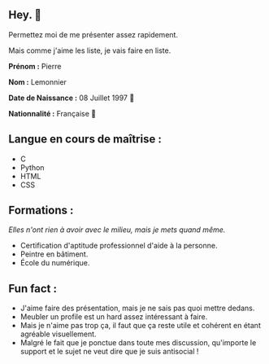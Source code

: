 ## Hey. 👋

Permettez moi de me présenter assez rapidement. </p>
Mais comme j'aime les liste, je vais faire en liste.

**Prénom :** Pierre </p>
**Nom :** Lemonnier </p>
**Date de Naissance :** 08 Juillet 1997 🦀 </p>
**Nationnalité :** Française 🥐 </p>
</p>

## Langue en cours de maîtrise :
- C
- Python
- HTML
- CSS

## Formations :
*Elles n'ont rien à avoir avec le milieu, mais je mets quand même.*
- Certification d'aptitude professionnel d'aide à la personne.
- Peintre en bâtiment.
- École du numérique.

## Fun fact :
- J'aime faire des présentation, mais je ne sais pas quoi mettre dedans.
- Meubler un profile est un hard assez intéressant à faire.
- Mais je n'aime pas trop ça, il faut que ça reste utile et cohérent en étant agréable visuellement. 
- Malgré le fait que je ponctue dans toute mes discussion, qu'importe le support et le sujet ne veut dire que je suis antisocial !
